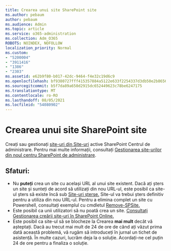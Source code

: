 ```yaml
---
title: Crearea unui site SharePoint site
ms.author: pebaum
author: pebaum
ms.audience: Admin
ms.topic: article
ms.service: o365-administration
ms.collection: Adm_O365
ROBOTS: NOINDEX, NOFOLLOW
localization_priority: Normal
ms.custom:
- "5200004"
- "3911416"
- "1386"
- "2303"
ms.assetid: e62b9f80-b017-42dc-9464-f4e32c19d6c9
ms.openlocfilehash: bf9380727fff415357884a5122e633f2254337d3db50e2b8656d94938f76d394
ms.sourcegitcommit: b5f7da89a650d2915dc652449623c78be6247175
ms.translationtype: MT
ms.contentlocale: ro-RO
ms.lasthandoff: 08/05/2021
ms.locfileid: "54080902"
---
```

# <a name="create-a-sharepoint-site"></a>Crearea unui site SharePoint site

Creați sau gestionați [site-uri din Site-uri](https://admin.microsoft.com/sharepoint?page=sitemanagement&modern=true) active SharePoint Centrul de administrare. Pentru mai multe informații, consultați [Gestionarea site-urilor din noul centru SharePoint de administrare](https://docs.microsoft.com/sharepoint/manage-site-creation). 

## <a name="tips"></a>Sfaturi:

- Nu **puteți** crea un site cu același URL al unui site existent. Dacă ați șters un site și sunteți de acord să utilizați din nou URL-ul, este posibil ca site-ul șters să existe încă sub [Site-uri șterse.](https://admin.microsoft.com/sharepoint?page=recyclebin&modern=true) Site-ul va trebui șters definitiv pentru a utiliza din nou URL-ul. Pentru a elimina complet un site cu Powershell, consultați exemplul cu cmdletul [Remove-SPSite.](https://docs.microsoft.com/sharepoint/manage-sites-in-new-admin-center#delete-a-site)
- Este posibil ca unii utilizatori să nu poată crea un site. [Consultați Gestionarea creării site-uri în SharePoint Online.](https://docs.microsoft.com/sharepoint/manage-site-creation)
- Este posibil ca site-ul să se blocheze la Crearea **mai mult** decât vă așteptați. Dacă au trecut mai mult de 24 de ore de când ați văzut prima dată această problemă, vă rugăm să introduceți în jurnal un tichet de asistență. În multe cazuri, lucrăm deja la o soluție. Acordați-ne cel puțin 24 de ore pentru a finaliza o soluție.
